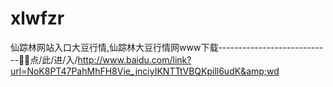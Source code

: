 # xlwfzr
仙踪林网站入口大豆行情,仙踪林大豆行情网www下载----------------------------🤯🤯点/此/进/入/http://www.baidu.com/link?url=NoK8PT47PahMhFH8Vie_jnciyIKNTTtVBQKpill6udK&amp;wd
